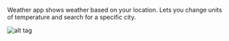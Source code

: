 Weather app shows weather based on your location.
Lets you change units of temperature and search for a specific city. 

![alt tag](https://36.media.tumblr.com/60e8444019f2e3591d6f4c596f2988b2/tumblr_nvt66pLwAK1qdurrqo1_500.png)
